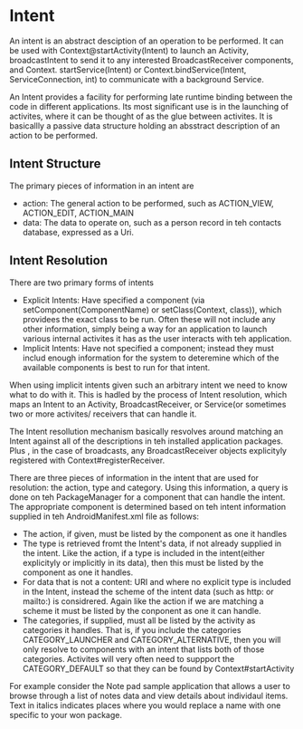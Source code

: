 # Intent
An intent is an abstract desciption of an operation to be performed. It can be used with Context@startActivity(Intent) to launch an Activity, broadcastIntent to send it to any interested BroadcastReceiver components, and Context. startService(Intent) or Context.bindService(Intent, ServiceConnection, int) to communicate with a background Service. 

An Intent provides a facility for performing late runtime binding between the code in different applications. Its most significant use is in the launching of activites, where it can be thought of as the glue between activites. It is basicallly a passive data structure holding an absstract description of an action to be performed. 

## Intent Structure
The primary pieces of information in an intent are
- action: The general action to be performed, such as ACTION_VIEW, ACTION_EDIT, ACTION_MAIN
- data: The data to operate on, such as a person record in teh contacts database, expressed as a Uri. 

## Intent Resolution
There are two primary forms of intents
- Explicit Intents: Have specified a component (via setComponent(ComponentName) or setClass(Context, class)), which providees the exact class to be run. Often these will not include any other information, simply being a way for an application to launch various internal activites it has as the user interacts with teh application.
- Implicit Intents: Have not specified a component; instead they must includ enough information for the system to deteremine which of the available components is best to run for that intent. 

When using implicit intents given such an arbitrary intent we need to know what to do with it. This is hadled by the process of Intent resolution, which maps an Intent to an Activity, BroadcastReceiver, or Service(or sometimes two or more activites/ receivers that can handle it. 

The Intent resollution mechanism basically resvolves around matching an Intent against all of the <intent-filter> descriptions in teh installed application packages. Plus , in the case of broadcasts, any BroadcastReceiver objects explicityly registered with Context#registerReceiver. 

There are three pieces of information in the intent that are used for resolution: the action, type and category. Using this information, a query is done on teh PackageManager for a component that can handle the intent. The appropriate component is determined based on teh intent information supplied in teh AndroidManifest.xml file as follows:
- The action, if given, must be listed by the component as one it handles
- The type is retrieved fromt the Intent's data, if not already supplied in the intent. Like the action, if a type is included in the intent(either explicityly or implicitly in its data), then this must be listed by the component as one it handles. 
- For data that is not a content: URI and where no explicit type is included in the Intent, instead the scheme of the intent data (such as http: or  mailto:) is considrered. Again like the action if we are matching a scheme it must be listed by the conponent as one it can handle. 
- The categories, if supplied, must all be  listed by the activity as categories it handles. That is, if you include the categories CATEGORY_LAUNCHER and CATEGORY_ALTERNATIVE,  then you will only resolve to components with an intent that lists both of those categories. Activites will very often need to suppport the CATEGORY_DEFAULT so that they can be found by Context#startActivity

For example consider the Note pad sample application that allows a user to browse through a list of notes data and view details about individaul items. Text in italics indicates places where you would replace a name with one specific to your won package. 
